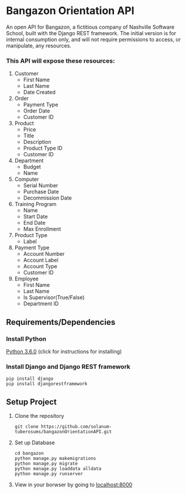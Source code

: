 # Bangazon Orientation API

An open API for Bangazon, a fictitious company of Nashville Software School, built with the Django REST framework. The initial version is for internal consumption only, and will not require permissions to access, or manipulate, any resources. 

### This API will expose these resources:
1. Customer
    - First Name
    - Last Name
    - Date Created
1. Order
    - Payment Type
    - Order Date
    - Customer ID
1. Product
    - Price
    - Title
    - Description
    - Product Type ID
    - Customer ID
1. Department
    - Budget
    - Name
1. Computer
    - Serial Number
    - Purchase Date
    - Decommission Date
1. Training Program
    - Name
    - Start Date
    - End Date
    - Max Enrollment
1. Product Type
    - Label
1. Payment Type
    - Account Number
    - Account Label
    - Account Type
    - Customer ID
1. Employee
    - First Name
    - Last Name
    - Is Supervisor(True/False)
    - Department ID


## Requirements/Dependencies
### Install Python
[Python 3.6.0](https://wiki.python.org/moin/BeginnersGuide/Download) (click for instructions for installing)

### Install Django and Django REST framework
```
pip install django
pip install djangorestframework
```

## Setup Project
1. Clone the repository
    ```
    git clone https://github.com/solanum-tuberosums/bangazonOrientationAPI.git
    ```
1. Set up Database
    ```
    cd bangazon
    python manage.py makemigrations
    python manage.py migrate
    python manage.py loaddata alldata
    python manage.py runserver
    ```
1. View in your borwser by going to [localhost:8000](http://localhost:8000/)

